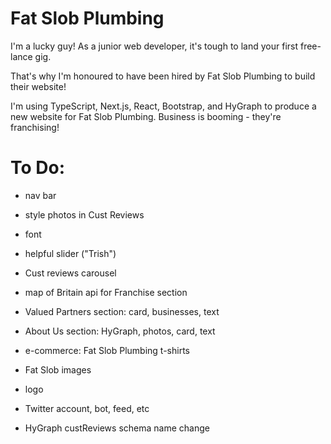 # Fat Slob Plumbing

I'm a lucky guy! As a junior web developer, it's tough to land your first free-lance gig.

That's why I'm honoured to have been hired by Fat Slob Plumbing to build their website!

I'm using TypeScript, Next.js, React, Bootstrap, and HyGraph to produce a new website for Fat Slob Plumbing. Business is booming - they're franchising!

# To Do:

- nav bar

- style photos in Cust Reviews

- font

- helpful slider ("Trish")

- Cust reviews carousel

- map of Britain api for Franchise section

- Valued Partners section: card, businesses, text

- About Us section: HyGraph, photos, card, text

- e-commerce: Fat Slob Plumbing t-shirts

- Fat Slob images

- logo

- Twitter account, bot, feed, etc

- HyGraph custReviews schema name change
